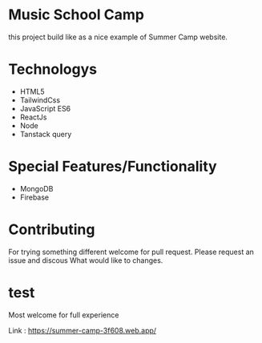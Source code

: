 # Music School Camp

 this project build like as a nice example of Summer Camp website.

 # Technologys

 * HTML5
 * TailwindCss
 * JavaScript ES6
 * ReactJs
 * Node
 * Tanstack query

 # Special Features/Functionality
 * MongoDB 
 * Firebase
 
 # Contributing 

For trying something different welcome for pull request.
Please request an issue and discous What would like to changes.

# test 

Most welcome for full experience

Link : https://summer-camp-3f608.web.app/
